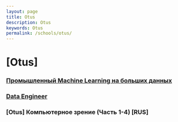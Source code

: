 ```yaml
---
layout: page
title: Otus
description: Otus
keywords: Otus
permalink: /schools/otus/
---
```


# [Otus]

### [Промышленный Machine Learning на больших данных](/schools/otus/production-ml-on-bigdata/)

### [Data Engineer](/schools/otus/data-engineer/)

### [Otus] Компьютерное зрение (Часть 1-4) [RUS]
